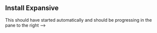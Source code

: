 ## Install Expansive

This should have started automatically and should be progressing in the pane to the right -->
